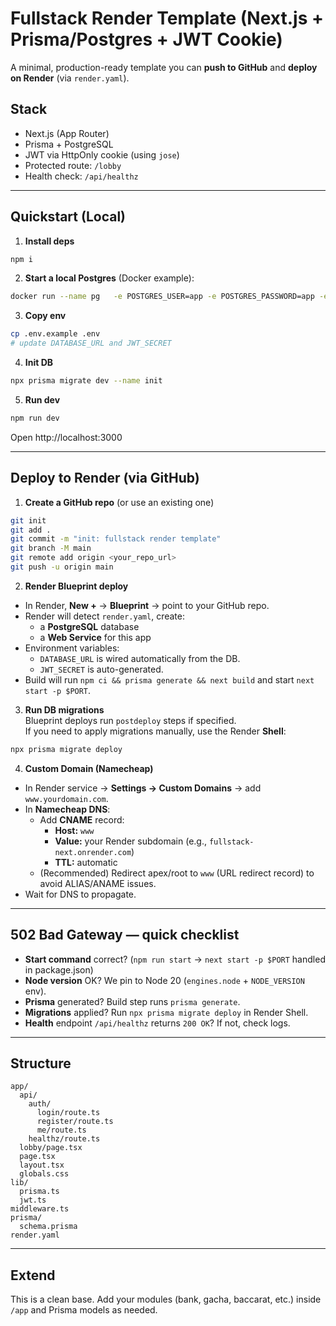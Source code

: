 # Fullstack Render Template (Next.js + Prisma/Postgres + JWT Cookie)

A minimal, production-ready template you can **push to GitHub** and **deploy on Render** (via `render.yaml`).

## Stack
- Next.js (App Router)
- Prisma + PostgreSQL
- JWT via HttpOnly cookie (using `jose`)
- Protected route: `/lobby`
- Health check: `/api/healthz`

---

## Quickstart (Local)

1) **Install deps**
```bash
npm i
```

2) **Start a local Postgres** (Docker example):
```bash
docker run --name pg   -e POSTGRES_USER=app -e POSTGRES_PASSWORD=app -e POSTGRES_DB=app   -p 5432:5432 -d postgres:16
```

3) **Copy env**
```bash
cp .env.example .env
# update DATABASE_URL and JWT_SECRET
```

4) **Init DB**
```bash
npx prisma migrate dev --name init
```

5) **Run dev**
```bash
npm run dev
```

Open http://localhost:3000

---

## Deploy to Render (via GitHub)

1) **Create a GitHub repo** (or use an existing one)
```bash
git init
git add .
git commit -m "init: fullstack render template"
git branch -M main
git remote add origin <your_repo_url>
git push -u origin main
```

2) **Render Blueprint deploy**
- In Render, **New +** → **Blueprint** → point to your GitHub repo.
- Render will detect `render.yaml`, create:
  - a **PostgreSQL** database
  - a **Web Service** for this app
- Environment variables:
  - `DATABASE_URL` is wired automatically from the DB.
  - `JWT_SECRET` is auto-generated.
- Build will run `npm ci && prisma generate && next build` and start `next start -p $PORT`.

3) **Run DB migrations**  
Blueprint deploys run `postdeploy` steps if specified.  
If you need to apply migrations manually, use the Render **Shell**:
```bash
npx prisma migrate deploy
```

4) **Custom Domain (Namecheap)**
- In Render service → **Settings → Custom Domains** → add `www.yourdomain.com`.
- In **Namecheap DNS**:
  - Add **CNAME** record:  
    - **Host:** `www`  
    - **Value:** your Render subdomain (e.g., `fullstack-next.onrender.com`)  
    - **TTL:** automatic
  - (Recommended) Redirect apex/root to `www` (URL redirect record) to avoid ALIAS/ANAME issues.
- Wait for DNS to propagate.

---

## 502 Bad Gateway — quick checklist
- **Start command** correct? (`npm run start` → `next start -p $PORT` handled in package.json)
- **Node version** OK? We pin to Node 20 (`engines.node` + `NODE_VERSION` env).
- **Prisma** generated? Build step runs `prisma generate`.
- **Migrations** applied? Run `npx prisma migrate deploy` in Render Shell.
- **Health** endpoint `/api/healthz` returns `200 OK`? If not, check logs.

---

## Structure
```
app/
  api/
    auth/
      login/route.ts
      register/route.ts
      me/route.ts
    healthz/route.ts
  lobby/page.tsx
  page.tsx
  layout.tsx
  globals.css
lib/
  prisma.ts
  jwt.ts
middleware.ts
prisma/
  schema.prisma
render.yaml
```

---

## Extend
This is a clean base. Add your modules (bank, gacha, baccarat, etc.) inside `/app` and Prisma models as needed.
